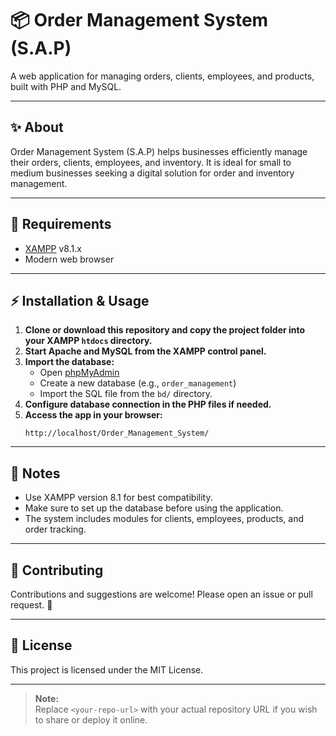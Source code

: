 # 📦 Order Management System (S.A.P)

A web application for managing orders, clients, employees, and products, built with PHP and MySQL.

---

## ✨ About

Order Management System (S.A.P) helps businesses efficiently manage their orders, clients, employees, and inventory. It is ideal for small to medium businesses seeking a digital solution for order and inventory management.

---

## 🚀 Requirements

- [XAMPP](https://www.apachefriends.org/) v8.1.x
- Modern web browser

---

## ⚡ Installation & Usage

1. **Clone or download this repository and copy the project folder into your XAMPP `htdocs` directory.**
2. **Start Apache and MySQL from the XAMPP control panel.**
3. **Import the database:**
   - Open [phpMyAdmin](http://localhost/phpmyadmin)
   - Create a new database (e.g., `order_management`)
   - Import the SQL file from the `bd/` directory.
4. **Configure database connection in the PHP files if needed.**
5. **Access the app in your browser:**
   ```
   http://localhost/Order_Management_System/
   ```

---

## 📝 Notes

- Use XAMPP version 8.1 for best compatibility.
- Make sure to set up the database before using the application.
- The system includes modules for clients, employees, products, and order tracking.

---

## 🤝 Contributing

Contributions and suggestions are welcome! Please open an issue or pull request. 🙌

---

## 📝 License

This project is licensed under the MIT License.

---

> **Note:**  
> Replace `<your-repo-url>` with your actual repository URL if you wish to share or deploy it online.

